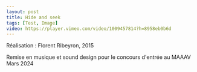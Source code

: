 ```yaml
---
layout: post
title: Hide and seek
tags: [Test, Image]
video: https://player.vimeo.com/video/1009457814?h=8958eb0b6d
---
```


Réalisation : Florent Ribeyron, 2015

Remise en musique et sound design pour le concours d'entrée au MAAAV  
Mars 2024
